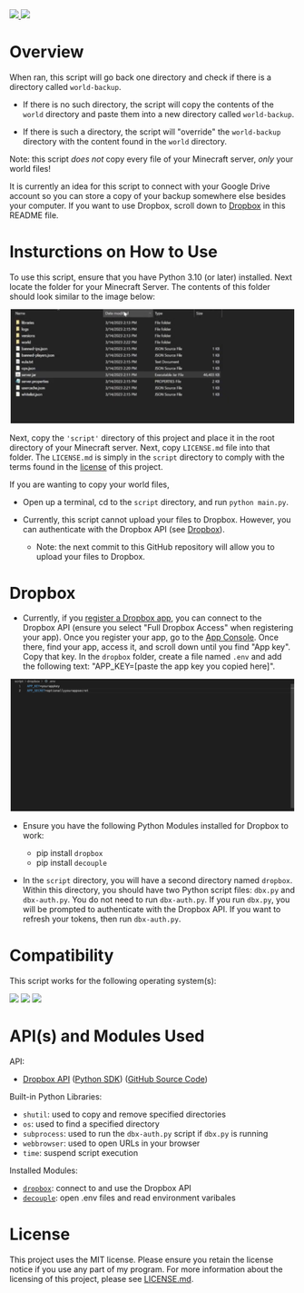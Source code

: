 <span>
    <a href="https://github.com/dropbox/dropbox-sdk-python" target="_blank">
        <img src="https://img.shields.io/badge/Dropbox%20API-v11.36.1-blue.svg?style=for-the-badge&logo=Dropbox&style=plastic"></img>
    </a>
</span>
<span>
    <img src="https://img.shields.io/badge/project%20status-in%20active%20development-brightgreen"></img>
</span>


# Overview 

When ran, this script will go back one directory and check if there is a directory called ```world-backup```.  
- If there is no such directory, the script will copy the contents of the ```world``` directory and paste them into a new directory called ```world-backup```.  

- If there is such a directory, the script will "override" the ```world-backup``` directory with the content found in the ```world``` directory.

Note: this script *does not* copy every file of your Minecraft server, *only* your world files!

It is currently an idea for this script to connect with your Google Drive account so you can store a copy of your backup somewhere else besides your computer.  If you want to use Dropbox, scroll down to [Dropbox](#dropbox) in this README file.

# Insturctions on How to Use

To use this script, ensure that you have Python 3.10 (or later) installed.  Next locate the folder for your Minecraft Server.  The contents of this folder should look similar to the image below:

<div align="center">
    <img src="images/server-files.png" width="500px">
</div>

Next, copy the ```'script'``` directory of this project and place it in the root directory of your Minecraft server. Next, copy ```LICENSE.md``` file into that folder.  The ```LICENSE.md``` is simply in the ```script``` directory to comply with the terms found in the [license](LICENSE.md) of this project.  

If you are wanting to copy your world files,

- Open up a terminal, cd to the ```script``` directory, and run ```python main.py```.

- Currently, this script cannot upload your files to Dropbox.  However, you can authenticate with the Dropbox API (see [Dropbox](#dropbox)).

    - Note: the next commit to this GitHub repository will allow you to upload your files to Dropbox.

# Dropbox

- Currently, if you [register a Dropbox app](https://www.dropbox.com/developers/apps/create), you can connect to the Dropbox API (ensure you select "Full Dropbox Access" when registering your app).  Once you register your app, go to the [App Console](https://www.dropbox.com/developers/apps).  Once there, find your app, access it, and scroll down until you find "App key".  Copy that key.  In the ```dropbox``` folder, create a file named ```.env``` and add the following text: "APP_KEY=[paste the app key you copied here]".

<div align="center">
    <img src="images/env-variables.png" width="500px">
</div>

- Ensure you have the following Python Modules installed for Dropbox to work:

    - pip install ```dropbox```
    - pip install ```decouple```

- In the ```script``` directory, you will have a second directory named ```dropbox```.  Within this directory, you should have two Python script files: ```dbx.py``` and ```dbx-auth.py```.  You do not need to run ```dbx-auth.py```.  If you run ```dbx.py```, you will be prompted to authenticate with the Dropbox API.  If you want to refresh your tokens, then run ```dbx-auth.py```.

# Compatibility

This script works for the following operating system(s):

<span>
    <img src="https://upload.wikimedia.org/wikipedia/commons/b/b6/Cropped-Windows10-icon.png" width=75px>
</span>
<span>
    <img src="https://upload.wikimedia.org/wikipedia/commons/thumb/1/1b/Apple_logo_grey.svg/1280px-Apple_logo_grey.svg.png" width=60px>
</span>
<span>
    <img src="https://upload.wikimedia.org/wikipedia/commons/f/f1/Icons8_flat_linux.svg" height=85px>
</span>

# API(s) and Modules Used 

API:

- [Dropbox API](https://www.dropbox.com/developers) ([Python SDK](https://www.dropbox.com/developers/documentation/python)) ([GitHub Source Code](https://github.com/dropbox/dropbox-sdk-python))

Built-in Python Libraries:

- ```shutil```: used to copy and remove specified directories
- ```os```: used to find a specified directory
- ```subprocess```: used to run the ```dbx-auth.py``` script if ```dbx.py``` is running
- ```webbrowser```: used to open URLs in your browser
- ```time```: suspend script execution

Installed Modules:

- [```dropbox```](https://pypi.org/project/dropbox/): connect to and use the Dropbox API
- [```decouple```](https://pypi.org/project/decouple/): open .env files and read environment varibales


# License

This project uses the MIT license. Please ensure you retain the license notice if you use any part of my program. For more information about the licensing of this project, please see [LICENSE.md](LICENSE.md).
